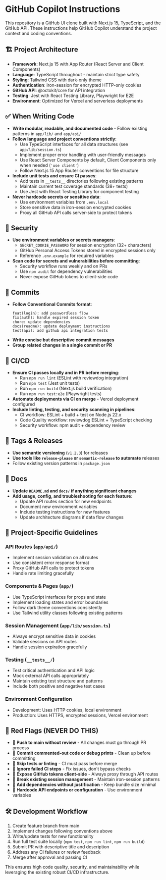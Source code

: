 # GitHub Copilot Instructions

This repository is a GitHub UI clone built with Next.js 15, TypeScript, and the GitHub API. These instructions help GitHub Copilot understand the project context and coding conventions.

## 🏗️ Project Architecture

- **Framework**: Next.js 15 with App Router (React Server and Client Components)
- **Language**: TypeScript throughout - maintain strict type safety
- **Styling**: Tailwind CSS with dark-only theme
- **Authentication**: iron-session for encrypted HTTP-only cookies
- **GitHub API**: @octokit/core for API integration
- **Testing**: Jest with React Testing Library, Playwright for E2E
- **Environment**: Optimized for Vercel and serverless deployments

## ✅ When Writing Code

- **Write modular, readable, and documented code** - Follow existing patterns in `app/lib/` and `app/api/`
- **Follow language and project conventions strictly**:
  - Use TypeScript interfaces for all data structures (see `app/lib/session.ts`)
  - Implement proper error handling with user-friendly messages
  - Use React Server Components by default, Client Components only when needed (`'use client'`)
  - Follow Next.js 15 App Router conventions for file structure
- **Include unit tests and ensure CI passes**:
  - Add tests in `__tests__` directories following existing patterns
  - Maintain current test coverage standards (38+ tests)
  - Use Jest with React Testing Library for component testing
- **Never hardcode secrets or sensitive data**:
  - Use environment variables from `.env.local`
  - Store sensitive data in iron-session encrypted cookies
  - Proxy all GitHub API calls server-side to protect tokens

## 🔐 Security

- **Use environment variables or secrets managers**:
  - `SECRET_COOKIE_PASSWORD` for session encryption (32+ characters)
  - GitHub Personal Access Tokens stored in encrypted sessions only
  - Reference `.env.example` for required variables
- **Scan code for secrets and vulnerabilities before committing**:
  - Security workflow runs weekly and on PRs
  - Use `npm audit` for dependency vulnerabilities
  - Never expose GitHub tokens to client-side code

## 📝 Commits

- **Follow Conventional Commits format**:
  ```
  feat(login): add passwordless flow
  fix(auth): handle expired session token
  chore: update dependencies
  docs(readme): update deployment instructions
  test(api): add github api integration tests
  ```
- **Write concise but descriptive commit messages**
- **Group related changes in a single commit or PR**

## 🧪 CI/CD

- **Ensure CI passes locally and in PR before merging**:
  - Run `npm run lint` (ESLint with reviewdog integration)
  - Run `npm test` (Jest unit tests)
  - Run `npm run build` (Next.js build verification)
  - Run `npm run test:e2e` (Playwright tests)
- **Automate deployments via CI on merge** - Vercel deployment configured
- **Include linting, testing, and security scanning in pipelines**:
  - CI workflow: ESLint + build + test on Node.js 22.x
  - Code Quality workflow: reviewdog ESLint + TypeScript checking
  - Security workflow: npm audit + dependency review

## 🔖 Tags & Releases

- **Use semantic versioning** (`v1.2.3`) for releases
- **Use tools like `release-please` or `semantic-release` to automate** releases
- Follow existing version patterns in `package.json`

## 📄 Docs

- **Update `README.md` and `docs/` if anything significant changes**
- **Add usage, config, and troubleshooting for each feature**:
  - Update API routes section for new endpoints
  - Document new environment variables
  - Include testing instructions for new features
  - Update architecture diagrams if data flow changes

## 🎯 Project-Specific Guidelines

### API Routes (`app/api/`)
- Implement session validation on all routes
- Use consistent error response format
- Proxy GitHub API calls to protect tokens
- Handle rate limiting gracefully

### Components & Pages (`app/`)
- Use TypeScript interfaces for props and state
- Implement loading states and error boundaries
- Follow dark theme conventions consistently
- Use Tailwind utility classes following existing patterns

### Session Management (`app/lib/session.ts`)
- Always encrypt sensitive data in cookies
- Validate sessions on API routes
- Handle session expiration gracefully

### Testing (`__tests__/`)
- Test critical authentication and API logic
- Mock external API calls appropriately
- Maintain existing test structure and patterns
- Include both positive and negative test cases

### Environment Configuration
- Development: Uses HTTP cookies, local environment
- Production: Uses HTTPS, encrypted sessions, Vercel environment

## 🚨 Red Flags (NEVER DO THIS)

- 🚫 **Push to main without review** - All changes must go through PR process
- 🚫 **Commit commented-out code or debug prints** - Clean up before committing
- 🚫 **Skip tests or linting** - CI must pass before merge
- 🚫 **Ignore failed CI steps** - Fix issues, don't bypass checks
- 🚫 **Expose GitHub tokens client-side** - Always proxy through API routes
- 🚫 **Break existing session management** - Maintain iron-session patterns
- 🚫 **Add dependencies without justification** - Keep bundle size minimal
- 🚫 **Hardcode API endpoints or configuration** - Use environment variables

## 🛠️ Development Workflow

1. Create feature branch from main
2. Implement changes following conventions above
3. Write/update tests for new functionality
4. Run full test suite locally (`npm test`, `npm run lint`, `npm run build`)
5. Submit PR with descriptive title and description
6. Address any CI failures or review feedback
7. Merge after approval and passing CI

This ensures high code quality, security, and maintainability while leveraging the existing robust CI/CD infrastructure.